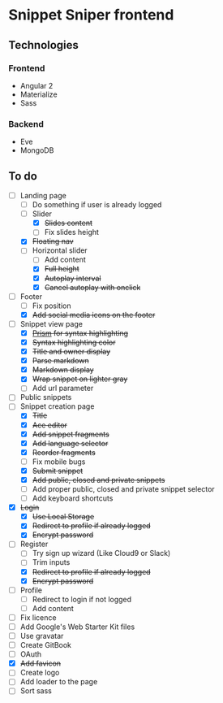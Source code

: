 # Snippet Sniper frontend

## Technologies

### Frontend

- Angular 2
- Materialize
- Sass

### Backend

- Eve
- MongoDB

## To do

- [ ] Landing page
	- [ ] Do something if user is already logged
  - [ ] Slider
  	- [x] ~~Slides content~~
    - [ ] Fix slides height
  - [x] ~~Floating nav~~
  - [ ] Horizontal slider
    - [ ] Add content
    - [x] ~~Full height~~
    - [x] ~~Autoplay interval~~
    - [x] ~~Cancel autoplay with onclick~~
- [ ] Footer
  - [ ] Fix position
  - [x] ~~Add social media icons on the footer~~
- [ ] Snippet view page
  - [x] ~~[Prism](prismjs.com) for syntax highlighting~~ 
  - [x] ~~Syntax highlighting color~~
  - [x] ~~Title and owner display~~
  - [x] ~~Parse markdown~~
  - [x] ~~Markdown display~~
  - [x] ~~Wrap snippet on lighter gray~~
  - [ ] Add url parameter
- [ ] Public snippets
- [ ] Snippet creation page
  - [x] ~~Title~~
  - [x] ~~Ace editor~~
  - [x] ~~Add snippet fragments~~
  - [x] ~~Add language selector~~
  - [x] ~~Reorder fragments~~
  - [ ] Fix mobile bugs
  - [x] ~~Submit snippet~~
  - [x] ~~Add public, closed and private snippets~~
  - [ ] Add proper public, closed and private snippet selector
  - [ ] Add keyboard shortcuts
- [x] ~~Login~~ 
	- [x] ~~Use Local Storage~~
  - [x] ~~Redirect to profile if already logged~~
  - [x] ~~Encrypt password~~
- [ ] Register
	- [ ] Try sign up wizard (Like Cloud9 or Slack)
	- [ ] Trim inputs
  - [x] ~~Redirect to profile if already logged~~ 
  - [x] ~~Encrypt password~~
- [ ] Profile
  - [ ] Redirect to login if not logged
  - [ ] Add content
- [ ] Fix licence
- [ ] Add Google's Web Starter Kit files
- [ ] Use gravatar
- [ ] Create GitBook
- [ ] OAuth
- [x] ~~Add favicon~~
- [ ] Create logo 
- [ ] Add loader to the page
- [ ] Sort sass

